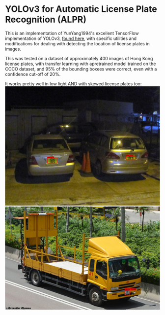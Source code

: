 # YOLOv3 for Automatic License Plate Recognition (ALPR)
This is an implementation of YunYang1994's excellent TensorFlow implementation of YOLOv3, [found here](https://github.com/YunYang1994/tensorflow-yolov3), with specific utilities and modifications for dealing with detecting the location of license plates in images.

This was tested on a dataset of approximately 400 images of Hong Kong license plates, with transfer learning with apretrained model trained on the COCO dataset, and 95% of the bounding boxees were correct, even with a confidence cut-off of 20%.

It works pretty well in low light AND with skewed license plates too:
![Low light demonstration](assets/low_light.jpg)![skew demonstration](assets/skew.jpg)
